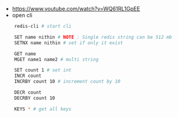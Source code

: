 - https://www.youtube.com/watch?v=WQ61RL1GpEE
- open cli

```sh
    redis-cli # start cli

    SET name nithin # NOTE : Single redis string can be 512 mb
    SETNX name nithin # set if only it exist

    GET name
    MGET name1 name2 # multi string

    SET count 1 # set int
    INCR count
    INCRBY count 10 # increment count by 10

    DECR count
    DECRBY count 10

    KEYS * # get all keys
```
